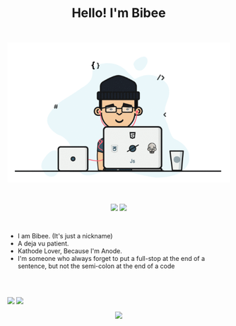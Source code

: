 <!--

### Hi there 👋


**bibee-emio/bibee-emio** is a ✨ _special_ ✨ repository because its `README.md` (this file) appears on your GitHub profile.

Here are some ideas to get you started:

- 🔭 I’m currently working on ...
- 🌱 I’m currently learning ...
- 👯 I’m looking to collaborate on ...
- 🤔 I’m looking for help with ...
- 💬 Ask me about ...
- 📫 How to reach me: ...
- 😄 Pronouns: ...
- ⚡ Fun fact: ...
-->
<h1 align="center"> Hello! I'm Bibee 
</h2>

<!--| 
<img
src='https://gpvc.arturio.dev/mikubotTG'>

https://github.com/AsmSafone! -->



<br>
<p align="center" alt='Bibee'>
<img
src="src/1_IRGHmiGsa16stedQvIaZfw.gif"
>
</p>

<br>

<p align="center">
<img
    src='https://img.shields.io/github/stars/bibee-emio?style=social'
    >
<img
    src='https://img.shields.io/github/followers/bibee-emio?style=social'
    >

</p>
<br>

* I am Bibee. (It's just a nickname)
* A deja vu patient.
* Kathode Lover, Because I'm Anode.
* I'm someone who always forget to put a full-stop at the end of a sentence, but not the semi-colon at the end of a code

<br>
<br>

<p>
<img
width='49%'
src='https://github-readme-stats.vercel.app/api?username=bibee-emio&show_icons=true'
>
<img
width='49%'
src='https://github-readme-streak-stats.herokuapp.com?user=bibee-emio&date_format=M%20j%5B%2C%20Y%5D'
>
</p>

<p align='center'>
<img
src='https://github-profile-trophy.vercel.app/?username=bibee-emio'
>
</p>

<!--
<p align='center'>
<img
width='50%'
src='https://github-readme-stats.vercel.app/api/top-langs/?username=bibee-emio&layout=compact'
>
</p>
!-->
